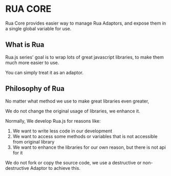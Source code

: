 # RUA CORE
Rua Core provides easier way to manage Rua Adaptors, 
and expose them in a single global variable for use.

## What is Rua
Rua.js series' goal is to wrap lots of great javascript libraries,
to make them much more easier to use.

You can simply treat it as an adaptor.

## Philosophy of Rua
No matter what method we use to make great libraries even greater,

We do not change the original usage of libraries, we enhance it.

Normally, We develop Rua.js for reasons like:

1. We want to write less code in our development
2. We want to access some methods or variables that is not accessible from original library
3. We want to enhance the libraries for our own reason, but there is not api for it

We do not fork or copy the source code,
we use a destructive or non-destructive Adaptor to achieve this. 

